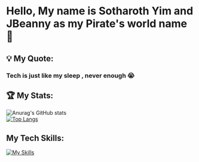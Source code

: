<h1>Hello, My name is Sotharoth Yim and JBeanny as my Pirate's world name 🤔</h1>

<h2>💡 My Quote: </h2>
<h3>Tech is just like my sleep , never enough 😭</h3>

<h2>🏆 My Stats: </h2>

![Anurag's GitHub stats](https://github-readme-stats.vercel.app/api?username=JBeanny&show_icons=true&theme=radical) 
<br/>
[![Top Langs](https://github-readme-stats.vercel.app/api/top-langs/?username=JBeanny&layout=compact)](https://github.com/anuraghazra/github-readme-stats)

<h2>My Tech Skills: </h2>

[![My Skills](https://skillicons.dev/icons?i=js,html,css,reactjs,nextjs,ts,java,c#,springboot,jenkins,kubernetes,docker,nestjs,nodejs,expressjs)](https://skillicons.dev)

